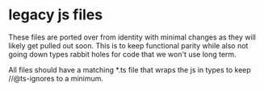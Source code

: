 # legacy js files

These files are ported over from identity with minimal changes as they will likely get pulled out soon. This is to keep functional parity while also not going down types rabbit holes for code that we won't use long term.

All files should have a matching *.ts file that wraps the js in types to keep //@ts-ignores to a minimum.
